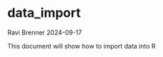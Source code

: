 data_import
================
Ravi Brenner
2024-09-17

This document will show how to import data into R
